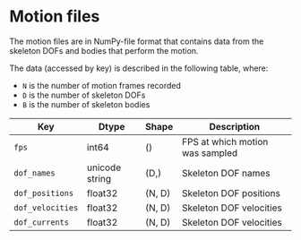 # Motion files

The motion files are in NumPy-file format that contains data from the skeleton DOFs and bodies that perform the motion.

The data (accessed by key) is described in the following table, where:

* `N` is the number of motion frames recorded
* `D` is the number of skeleton DOFs
* `B` is the number of skeleton bodies

| Key | Dtype | Shape | Description |
| --- | ---- | ----- | ----------- |
| `fps` | int64 | () | FPS at which motion was sampled |
| `dof_names` | unicode string | (D,) | Skeleton DOF names |
| `dof_positions` | float32 | (N, D) | Skeleton DOF positions |
| `dof_velocities` | float32 | (N, D) | Skeleton DOF velocities |
| `dof_currents` | float32 | (N, D) | Skeleton DOF velocities |


<!-- ## Motion visualization

The `motion_viewer.py` file allows to visualize the skeleton motion recorded in a motion file.

Open an terminal in the `motions` folder and run the following command.

```bash
python motion_viewer.py --file MOTION_FILE_NAME.npz
```

See `python motion_viewer.py --help` for available arguments. -->
